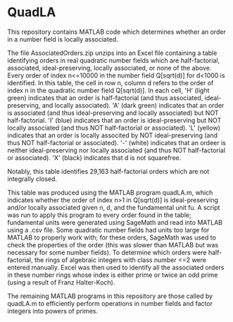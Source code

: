 # QuadLA
This repository contains MATLAB code which determines whether an order in a number field is locally associated.

The file AssociatedOrders.zip unzips into an Excel file containing a table identifying orders in real quadratic number fields which are half-factorial, associated, ideal-preserving, locally associated, or none of the above.
Every order of index n<=10000 in the number field Q[sqrt(d)] for d<1000 is identified.
In this table, the cell in row n, column d refers to the order of index n in the quadratic number field Q[sqrt(d)].
In each cell, 'H' (light green) indicates that an order is half-factorial (and thus associated, ideal-preserving, and locally associated).
'A' (dark green) indicates that an order is associated (and thus ideal-preserving and locally associated) but NOT half-factorial.
'I' (blue) indicates that an order is ideal-preserving but NOT locally associated (and thus NOT half-factorial or associated).
'L' (yellow) indicates that an order is locally associted by NOT ideal-preserving (and thus NOT half-factorial or associated).
'-' (white) indicates that an ordeer is neither ideal-preserving nor locally associated (and thus NOT half-factorial or associated).
'X' (black) indicates that d is not squarefree.

Notably, this table identifies 29,163 half-factorial orders which are not integrally closed.

This table was produced using the MATLAB program quadLA.m, which indicates whether the order of index n>1 in Q[sqrt(d)] is ideal-preserving and/or locally associated given n, d, and the fundamental unit fu.
A script was run to apply this program to every order found in the table; fundamental units were generated using SageMath and read into MATLAB using a .csv file.
Some quadratic number fields had units too large for MATLAB to properly work with; for these orders, SageMath was used to check the properties of the order (this was slower than MATLAB but was necessary for some number fields).
To determine which orders were half-factorial, the rings of algebraic integers with class number <=2 were entered manually. Excel was then used to identify all the associated orders in these number rings whose index is either prime or twice an odd prime (using a result of Franz Halter-Koch).

The remaining MATLAB programs in this repository are those called by quadLA.m to efficiently perform operations in number fields and factor integers into powers of primes.
